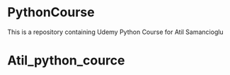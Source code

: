 # PythonCourse
This is a repository containing Udemy Python Course for Atil Samancioglu
# Atil_python_cource
